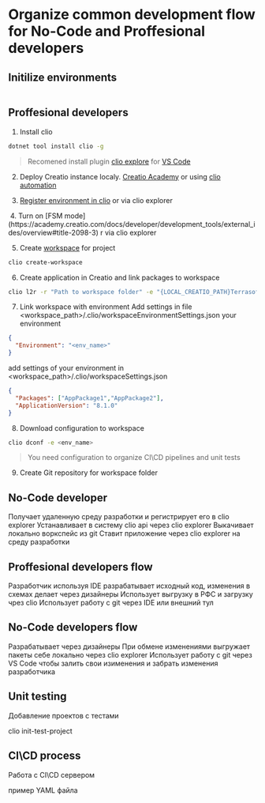 # Organize common development flow for No-Code and Proffesional developers


## Initilize environments

<Image how it look like>

## Proffesional developers

1. Install clio
```bash
dotnet tool install clio -g
```
> Recomened install plugin [clio explore](https://marketplace.visualstudio.com/items?itemName=AdvanceTechnologiesFoundation.clio-explorer) for [VS Code](https://code.visualstudio.com/download)

2. Deploy Creatio instance localy. [Creatio Academy](https://academy.creatio.com/docs/7-18/user/on_site_deployment/general_deployment_procedure/general_creatio_deployment_procedure) or using [clio automation](https://github.com/Advance-Technologies-Foundation/clio#installation-of-creatio-using-clio)

3. [Register environment in clio](https://github.com/Advance-Technologies-Foundation/clio#environment-settings) or via clio explorer
<IMAGE FROM CLIO ADD ENV IN CLIO EXPLORER>
4. Turn on [FSM mode](https://academy.creatio.com/docs/developer/development_tools/external_ides/overview#title-2098-3) r via clio explorer
<IMAGE FROM CLIO ADD ENV IN CLIO EXPLORER>

5. Create [workspace](https://github.com/Advance-Technologies-Foundation/clio#workspaces) for project
```bash
clio create-workspace
```

6. Create application in Creatio and link packages to workspace
```bash
clio l2r -r "Path to workspace folder" -e "{LOCAL_CREATIO_PATH}Terrasoft.WebApp\Terrasoft.Configuration\Pkg" -p "AppPackage1,AppPackage2"
``` 

7. Link workspace with environment
Add settings in file <workspace_path>/.clio/workspaceEnvironmentSettings.json your environment
```json
{
  "Environment": "<env_name>"
}
```
add settings of your environment in <workspace_path>/.clio/workspaceSettings.json
```json
{
  "Packages": ["AppPackage1","AppPackage2"],
  "ApplicationVersion": "8.1.0"
}
```

8. Download configuration to workspace
```bash
clio dconf -e <env_name>
```

> You need configuration to organize CI\CD pipelines and unit tests

9. Create Git repository for workspace folder

## No-Code developer

Получает удаленную среду разработки и регистрирует его в clio explorer
Устанавливает в систему clio api через clio explorer
Выкачивает локально воркспейс из git
Ставит приложение через clio explorer на среду разработки


## Proffesional developers flow

Разработчик используя IDE разрабатывает исходный код, изменения в схемах делает через дизайнеры
Использует выгрузку в РФС и загрузку чрез clio
Использует работу с git через IDE или внешний тул


## No-Code developers flow

Разрабатывает через дизайнеры
При обмене изменениями выгружает пакеты себе локально через clio explorer
Использует работу с git через VS Code чтобы залить свои изименения и забрать изменения разработчика


## Unit testing
Добавление проектов с тестами

clio init-test-project


## CI\CD process
Работа с CI\CD сервером
 
пример YAML файла